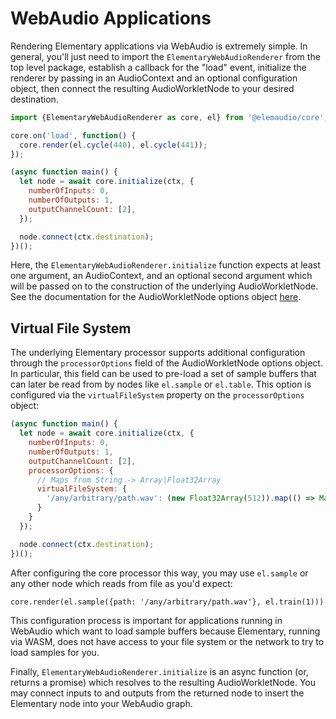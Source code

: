 # WebAudio Applications

Rendering Elementary applications via WebAudio is extremely simple. In general,
you'll just need to import the `ElementaryWebAudioRenderer` from the top level package,
establish a callback for the "load" event, initialize the renderer by passing in an AudioContext
and an optional configuration object, then connect the resulting AudioWorkletNode to your desired destination.

```javascript
import {ElementaryWebAudioRenderer as core, el} from '@elemaudio/core';

core.on('load', function() {
  core.render(el.cycle(440), el.cycle(441));
});

(async function main() {
  let node = await core.initialize(ctx, {
    numberOfInputs: 0,
    numberOfOutputs: 1,
    outputChannelCount: [2],
  });

  node.connect(ctx.destination);
})();
```

Here, the `ElementaryWebAudioRenderer.initialize` function expects at least one argument, an AudioContext,
and an optional second argument which will be passed on to the construction of the underlying AudioWorkletNode.
See the documentation for the AudioWorkletNode options object [here](https://developer.mozilla.org/en-US/docs/Web/API/AudioWorkletNode/AudioWorkletNode).

## Virtual File System

The underlying Elementary processor supports additional configuration through the `processorOptions` field
of the AudioWorkletNode options object. In particular, this field can be used to pre-load a set of sample buffers
that can later be read from by nodes like `el.sample` or `el.table`. This option is configured via the `virtualFileSystem`
property on the `processorOptions` object:

```js
(async function main() {
  let node = await core.initialize(ctx, {
    numberOfInputs: 0,
    numberOfOutputs: 1,
    outputChannelCount: [2],
    processorOptions: {
      // Maps from String -> Array|Float32Array
      virtualFileSystem: {
        '/any/arbitrary/path.wav': (new Float32Array(512)).map(() => Math.random()),
      }
    }
  });

  node.connect(ctx.destination);
})();
```

After configuring the core processor this way, you may use `el.sample` or any other node which
reads from file as you'd expect:

```
core.render(el.sample({path: '/any/arbitrary/path.wav'}, el.train(1)))
```

This configuration process is important for applications running in WebAudio which want to load sample buffers
because Elementary, running via WASM, does not have access to your file system or the network to try to load samples
for you.

Finally, `ElementaryWebAudioRenderer.initialize` is an async function (or, returns a promise) which resolves
to the resulting AudioWorkletNode. You may connect inputs to and outputs from the returned node to insert the Elementary
node into your WebAudio graph.
